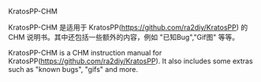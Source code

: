 
KratosPP-CHM


KratosPP-CHM 是适用于 KratosPP(https://github.com/ra2diy/KratosPP) 的 CHM 说明书。其中还包括一些额外的内容，例如 "已知Bug","Gif图" 等等。

KratosPP-CHM is a CHM instruction manual for KratosPP(https://github.com/ra2diy/KratosPP). It also includes some extras such as "known bugs", "gifs" and more.
